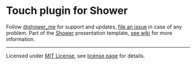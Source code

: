 # Touch plugin for Shower

Follow [@shower_me](https://twitter.com/shower_me) for support and updates, [file an issue](https://github.com/shower/shower/issues) in case of any problem. Part of the [Shower](https://github.com/shower/shower/) presentation template, [see wiki](https://github.com/shower/shower/wiki) for more information.

---
Licensed under [MIT License](http://en.wikipedia.org/wiki/MIT_License), see [license page](https://github.com/shower/shower/wiki/MIT-License) for details.
